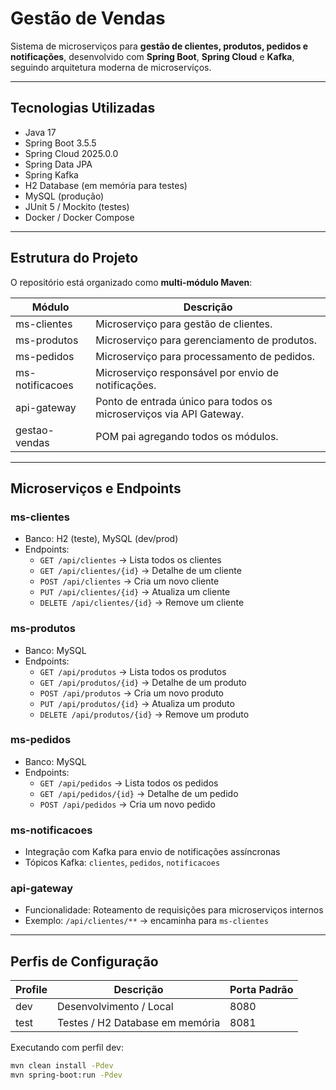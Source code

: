 # Gestão de Vendas

Sistema de microserviços para **gestão de clientes, produtos, pedidos e notificações**, desenvolvido com **Spring Boot**, **Spring Cloud** e **Kafka**, seguindo arquitetura moderna de microserviços.

---

## Tecnologias Utilizadas

- Java 17
- Spring Boot 3.5.5
- Spring Cloud 2025.0.0
- Spring Data JPA
- Spring Kafka
- H2 Database (em memória para testes)
- MySQL (produção)
- JUnit 5 / Mockito (testes)
- Docker / Docker Compose

---

## Estrutura do Projeto

O repositório está organizado como **multi-módulo Maven**:

| Módulo             | Descrição                                               |
|-------------------|--------------------------------------------------------|
| ms-clientes       | Microserviço para gestão de clientes.                 |
| ms-produtos       | Microserviço para gerenciamento de produtos.          |
| ms-pedidos        | Microserviço para processamento de pedidos.           |
| ms-notificacoes   | Microserviço responsável por envio de notificações.   |
| api-gateway       | Ponto de entrada único para todos os microserviços via API Gateway. |
| gestao-vendas     | POM pai agregando todos os módulos.                   |

---

## Microserviços e Endpoints

### ms-clientes
- Banco: H2 (teste), MySQL (dev/prod)
- Endpoints:
    - `GET /api/clientes` → Lista todos os clientes
    - `GET /api/clientes/{id}` → Detalhe de um cliente
    - `POST /api/clientes` → Cria um novo cliente
    - `PUT /api/clientes/{id}` → Atualiza um cliente
    - `DELETE /api/clientes/{id}` → Remove um cliente

### ms-produtos
- Banco: MySQL
- Endpoints:
    - `GET /api/produtos` → Lista todos os produtos
    - `GET /api/produtos/{id}` → Detalhe de um produto
    - `POST /api/produtos` → Cria um novo produto
    - `PUT /api/produtos/{id}` → Atualiza um produto
    - `DELETE /api/produtos/{id}` → Remove um produto

### ms-pedidos
- Banco: MySQL
- Endpoints:
    - `GET /api/pedidos` → Lista todos os pedidos
    - `GET /api/pedidos/{id}` → Detalhe de um pedido
    - `POST /api/pedidos` → Cria um novo pedido

### ms-notificacoes
- Integração com Kafka para envio de notificações assíncronas
- Tópicos Kafka: `clientes`, `pedidos`, `notificacoes`

### api-gateway
- Funcionalidade: Roteamento de requisições para microserviços internos
- Exemplo: `/api/clientes/**` → encaminha para `ms-clientes`

---

## Perfis de Configuração

| Profile | Descrição                        | Porta Padrão |
|---------|---------------------------------|--------------|
| dev     | Desenvolvimento / Local          | 8080         |
| test    | Testes / H2 Database em memória | 8081         |

Executando com perfil dev:

```bash
mvn clean install -Pdev
mvn spring-boot:run -Pdev
